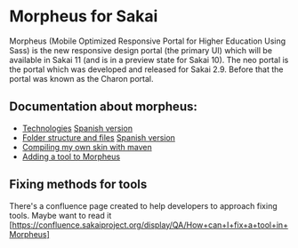 # Morpheus for Sakai

Morpheus (Mobile Optimized Responsive Portal for Higher Education Using Sass) is the new responsive design portal (the primary UI) which will be available in Sakai 11 (and is in a preview state for Sakai 10). The neo portal is the portal which was developed and released for Sakai 2.9. Before that the portal was known as the Charon portal.

## Documentation about morpheus:
 - [Technologies](./technologies.md) [Spanish version](./technologies.es.md)
 - [Folder structure and files](./folder-structure.md) [Spanish version](./folder-structure.es.md)
 - [Compiling my own skin with maven](./compile-skin.md)
 - [Adding a tool to Morpheus](./customization-tool.md)

## Fixing methods for tools

There's a confluence page created to help developers to approach fixing tools. Maybe want to read it [https://confluence.sakaiproject.org/display/QA/How+can+I+fix+a+tool+in+Morpheus]
